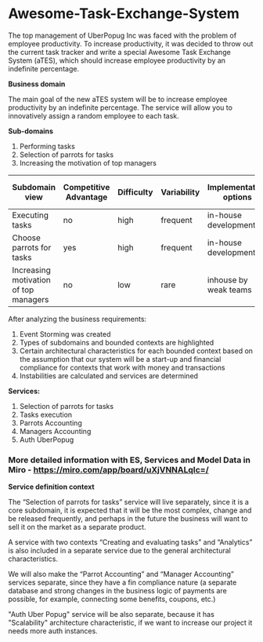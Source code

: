 # Awesome-Task-Exchange-System
The top management of UberPopug Inc was faced with the problem of employee productivity. To increase productivity, it was decided to throw out the current task tracker and write a special Awesome Task Exchange System (aTES), which should increase employee productivity by an indefinite percentage.

**Business domain**

The main goal of the new aTES system will be to increase employee productivity by an indefinite percentage. The service will allow you to innovatively assign a random employee to each task.

**Sub-domains**
1. Performing tasks
2. Selection of parrots for tasks
3. Increasing the motivation of top managers

| Subdomain view | Competitive Advantage | Difficulty | Variability | Implementation options | Interest problems | Intended type of subdomain |
| --- | --- | --- | --- | --- | --- | --- |
| Executing tasks | no | high | frequent | in-house development | low | generic |
| Choose parrots for tasks | yes | high | frequent | in-house development | high | core |
| Increasing motivation of top managers | no | low | rare | inhouse by weak teams | low | supporting |

After analyzing the business requirements:

1. Event Storming was created
2. Types of subdomains and bounded contexts are highlighted
3. Certain architectural characteristics for each bounded context based on the assumption that our system will be a start-up and financial compliance for contexts that work with money and transactions
4. Instabilities are calculated and services are determined

**Services:**
1. Selection of parrots for tasks
2. Tasks execution
3. Parrots Accounting
4. Managers Accounting
5. Auth UberPopug

### More detailed information with ES, Services and Model Data in Miro - https://miro.com/app/board/uXjVNNALqIc=/

**Service definition context**

The “Selection of parrots for tasks” service will live separately, since it is a core subdomain, it is expected that it will be the most complex, change and be released frequently, and perhaps in the future the business will want to sell it on the market as a separate product.

A service with two contexts “Creating and evaluating tasks” and “Analytics” is also included in a separate service due to the general architectural characteristics.

We will also make the “Parrot Accounting” and “Manager Accounting” services separate, since they have a fin compliance nature (a separate database and strong changes in the business logic of payments are possible, for example, connecting some benefits, coupons, etc.)

"Auth Uber Popug" service will be also separate, because it has "Scalability" architecture characteristic, if we want to increase our project it needs more auth instances.
